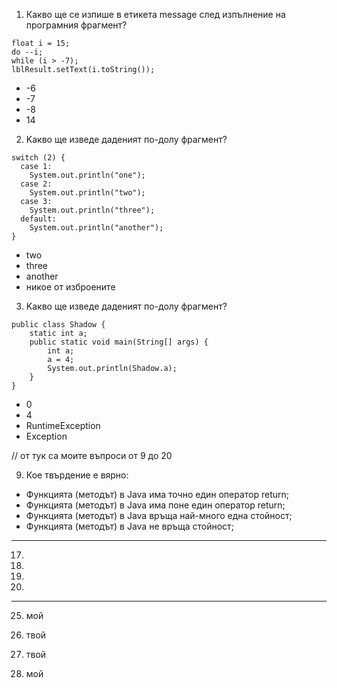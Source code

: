 1. Какво ще се изпише в етикета message след изпълнение на програмния фрагмент?

```
float i = 15;
do --i;
while (i > -7);
lblResult.setText(i.toString());
```

- -6
- -7
- -8
- 14



2. Kакво ще изведе даденият по-долу фрагмент?

```
switch (2) {
  case 1:
    System.out.println("one");
  case 2:
    System.out.println("two");
  case 3:
    System.out.println("three");
  default:
    System.out.println("another");
}
```

- two
- three
- another
- никое от изброените


3. Kакво ще изведе даденият по-долу фрагмент?
```
public class Shadow {
    static int a;
    public static void main(String[] args) {
        int a;
        a = 4;
        System.out.println(Shadow.a);
    }
}
```

- 0
- 4
- RuntimeException
- Exception

// от тук са моите въпроси от 9 до 20

9. Кое твърдение е вярно:

- Функцията (методът) в Java има точно един оператор return;
- Функцията (методът) в Java има поне един оператор return;
- Функцията (методът) в Java връща най-много една стойност;
- Функцията (методът) в Java не връща стойност;

---------------------------
17.
18.
19.
20.

--------------------------
25. мой


27. твой


29. твой


31. мой



